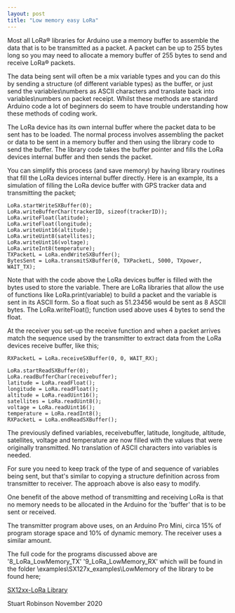 ```yaml
---
layout: post
title: "Low memory easy LoRa"
---
```


Most all LoRa® libraries for Arduino use a memory buffer to assemble the data that is to be transmitted as a packet. A packet can be up to 255 bytes long so you may need to allocate a memory buffer of 255 bytes to send and receive LoRa® packets. 

The data being sent will often be a mix variable types and you can do this by sending a structure (of different variable types) as the buffer, or just send the variables\numbers as ASCII characters and translate back into variables\numbers on packet receipt. Whilst these methods are standard Arduino code a lot of beginners do seem to have trouble understanding how these methods of coding work. 

The LoRa device has its own internal buffer where the packet data to be sent has to be loaded. The normal process involves assembling the packet or data to be sent in a memory buffer and then using the library code to send the buffer. The library code takes the buffer pointer and fills the LoRa devices internal buffer and then sends the packet. 

You can simplify this process (and save memory) by having library routines that fill the LoRa devices internal buffer directly. Here is an example, its a simulation of filling the LoRa device buffer with GPS tracker data and transmitting the packet;

	LoRa.startWriteSXBuffer(0);
	LoRa.writeBufferChar(trackerID, sizeof(trackerID));
	LoRa.writeFloat(latitude);
	LoRa.writeFloat(longitude);
	LoRa.writeUint16(altitude);
	LoRa.writeUint8(satellites);
	LoRa.writeUint16(voltage);
	LoRa.writeInt8(temperature);
	TXPacketL = LoRa.endWriteSXBuffer();
	BytesSent = LoRa.transmitSXBuffer(0, TXPacketL, 5000, TXpower, WAIT_TX);

Note that with the code above the LoRa devices buffer is filled with the bytes used to store the variable. There are LoRa libraries that allow the use of functions like LoRa.print(variable) to build a packet and the variable is sent in its ASCII form. So a float such as 51.23456 would be sent as 8 ASCII bytes. The LoRa.writeFloat(); function used above uses 4 bytes to send the float.  

At the receiver you set-up the receive function and when a packet arrives match the sequence used by the transmitter to extract data from the LoRa devices receive buffer, like this;

	RXPacketL = LoRa.receiveSXBuffer(0, 0, WAIT_RX);
	
	LoRa.startReadSXBuffer(0);
	LoRa.readBufferChar(receivebuffer);
	latitude = LoRa.readFloat();
	longitude = LoRa.readFloat();
	altitude = LoRa.readUint16();
	satellites = LoRa.readUint8();
	voltage = LoRa.readUint16();
	temperature = LoRa.readInt8();
	RXPacketL = LoRa.endReadSXBuffer(); 

The previously defined variables, receivebuffer, latitude, longitude, altitude, satellites, voltage and temperature are now filled with the values that were originally transmitted. No translation of ASCII characters into variables is needed.

For sure you need to keep track of the type of and sequence of variables being sent, but that's similar to copying a structure definition across from transmitter to receiver. The approach above is also easy to modify. 

One benefit of the above method of transmitting and receiving LoRa is that no memory needs to be allocated in the Arduino for the 'buffer' that is to be sent or received. 

The transmitter program above uses, on an Arduino Pro Mini, circa 15% of program storage space and 10% of dynamic memory. The receiver uses a similar amount.   

The full code for the programs discussed above are '8_LoRa_LowMemory_TX' '9_LoRa_LowMemory_RX' which will be found in the folder \examples\SX127x_examples\LowMemory of the library to be found here;

[SX12xx-LoRa Library](https://github.com/StuartsProjects/SX12XX-LoRa)

Stuart Robinson
November 2020